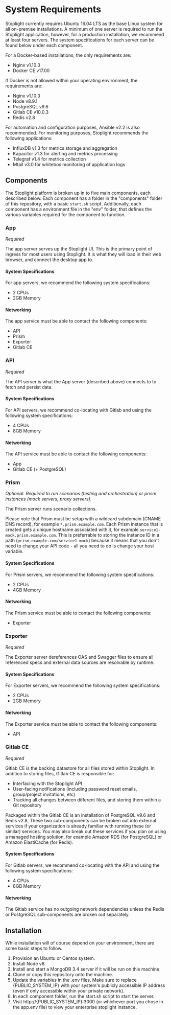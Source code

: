 # System Requirements

Stoplight currently requires Ubuntu 16.04 LTS as the base Linux system for all on-premise installations. A minimum of one server is required to run the Stoplight application, however, for a production installation, we recommend at least four servers. The system specifications for each server can be found below under each component.

For a Docker-based installations, the only requirements are:

- Nginx v1.10.3
- Docker CE v17.00

If Docker is not allowed within your operating environment, the requirements are:

- Nginx v1.10.3
- Node v8.9.1
- PostgreSQL v9.6
- Gitlab CE v10.0.3
- Redis v2.8

For automation and configuration purposes, Ansible v2.2 is also recommended. For monitoring purposes, Stoplight recommends the following applications:

- InfluxDB v1.3 for metrics storage and aggregation
- Kapacitor v1.3 for alerting and metrics processing
- Telegraf v1.4 for metrics collection
- Mtail v3.0 for whitebox monitoring of application logs

## Components

The Stoplight platform is broken up in to five main components, each described below. Each component has a folder in the "components" folder of this repository, with a basic `start.sh` script. Additionally, each component has a environment file in the "env" folder, that defines the various variables required for the component to function.

### App

*Required*

The app server serves up the Stoplight UI. This is the primary point of ingress for most users using Stoplight. It is what they will load in their web browser, and connect the desktop app to.

#### System Specifications

For app servers, we recommend the following system specifications:

- 2 CPUs
- 2GB Memory

#### Networking

The app service must be able to contact the following components:

- API
- Prism
- Exporter
- Gitlab CE

### API

*Required*

The API server is what the App server (described above) connects to to fetch and persist data.

#### System Specifications

For API servers, we recommend co-locating with Gitlab and using the following system specifications:

- 4 CPUs
- 8GB Memory

#### Networking

The API service must be able to contact the following components:

- App
- Gitlab CE (+ PostgreSQL)

### Prism

*Optional. Required to run scenarios (testing and orchestration) or prism instances (mock servers, proxy servers).*

The Prism server runs scenario collections.

Please note that Prism must be setup with a wildcard subdomain (CNAME DNS record), for example `*.prism.example.com`. Each Prism instance that is created gets a unique hostname associated with it, for example `service1-mock.prism.example.com`. This is preferrable to storing the instance ID in a path (`prism.example.com/service1-mock`) because it means that you don't need to change your API code - all you need to do is change your host variable.

#### System Specifications

For Prism servers, we recommend the following system specifications:

- 2 CPUs
- 4GB Memory

#### Networking

The Prism service must be able to contact the following components:

- Exporter

### Exporter

*Required*

The Exporter server dereferences OAS and Swagger files to ensure all referenced specs and external data sources are resolvable by runtime.

#### System Specifications

For Exporter servers, we recommend the following system specifications:

- 2 CPUs
- 2GB Memory

#### Networking

The Exporter service must be able to contact the following components:

- API

### Gitlab CE

*Required*

Gitlab CE is the backing datastore for all files stored within Stoplight. In addition to storing files, Gitlab CE is responsible for:

* Interfacing with the Stoplight API
* User-facing notifications (including password reset emails, group/project invitations, etc)
* Tracking all changes between different files, and storing them within a Git repository

Packaged within the Gitlab CE is an installation of PostgreSQL v9.6 and Redis v2.8. These two sub-components can be broken out into external services if your organization is already familiar with running these (or similar) services. You may also break out these services if you plan on using a managed hosting solution, for example Amazon RDS (for PostgreSQL) or Amazon ElastiCache (for Redis).

#### System Specifications

For Gitlab servers, we recommend co-locating with the API and using the following system specifications:

- 4 CPUs
- 8GB Memory

#### Networking

The Gitlab service has no outgoing network dependencies unless the Redis or PostgreSQL sub-components are broken out separately.

## Installation

While installation will of course depend on your environment, there are some basic steps to follow.

1. Provision an Ubuntu or Centos system.
2. Install Node v8.
3. Install and start a MongoDB 3.4 server if it will be run on this machine.
4. Clone or copy this repository onto the machine.
5. Update the variables in the .env files. Make sure to replace {PUBLIC_SYSTEM_IP} with your system's publicly accessible IP address (even if only accessible within your private network).
6. In each component folder, run the start.sh script to start the server.
7. Visit http://{PUBLIC_SYSTEM_IP}:3000 (or whichever port you chose in the app.env file) to view your enterprise stoplight instance.
